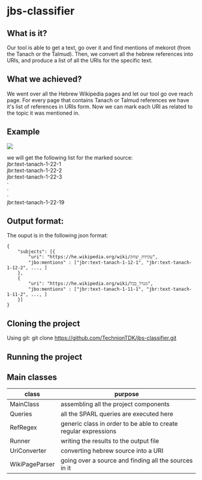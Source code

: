 # jbs-classifier

## What is it?
Our tool is able to get a text, go over it and find mentions of mekorot (from the Tanach or the Talmud).
Then, we convert all the hebrew references into URIs, and produce a list of all the URIs for the specific text.

## What we achieved?
We went over all the Hebrew Wikipedia pages and let our tool go ove reach page.
For every page that contains Tanach or Talmud references we have it's list of references in URIs form.
Now we can mark each URI as related to the topic it was mentioned in.

## Example
![](https://user-images.githubusercontent.com/23153327/32541137-6868d552-c477-11e7-9b0e-0ffc1077a6dd.png)

we will get the following list for the marked source:<br />
jbr:text-tanach-1-22-1<br />
jbr:text-tanach-1-22-2<br />
jbr:text-tanach-1-22-3<br />
⋅<br />
⋅<br />
⋅<br />
jbr:text-tanach-1-22-19

## Output format:
The ouput is in the following json format:
```
{
	"subjects": [{
		"uri": "https://he.wikipedia.org/wiki/עקידת_יצחק",
		"jbo:mentions" : ["jbr:text-tanach-1-12-1", "jbr:text-tanach-1-12-2", ..., ]
	},
	{
		"uri": "https://he.wikipedia.org/wiki/מגדל_בבל",
		"jbo:mentions" : ["jbr:text-tanach-1-11-1", "jbr:text-tanach-1-11-2", ..., ]
	}]
}

```
## Cloning the project
Using git: git clone https://github.com/TechnionTDK/jbs-classifier.git

## Running the project

## Main classes
| class | purpose |
| ------ | ------ |
| MainClass | assembling all the project components  |
| Queries | all the SPARL queries are executed here |
| RefRegex | generic class in order to be able to create regular expressions |
| Runner | writing the results to the output file |
| UriConverter | converting hebrew source into a URI |
| WikiPageParser | going over a source and finding all the sources in it |

